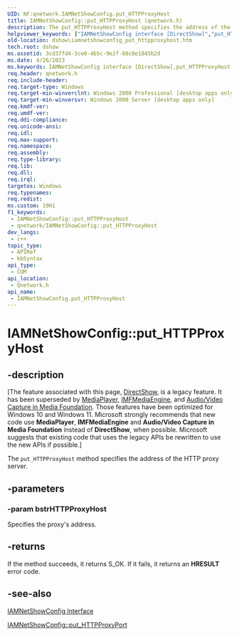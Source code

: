 ```yaml
---
UID: NF:qnetwork.IAMNetShowConfig.put_HTTPProxyHost
title: IAMNetShowConfig::put_HTTPProxyHost (qnetwork.h)
description: The put_HTTPProxyHost method specifies the address of the HTTP proxy server.
helpviewer_keywords: ["IAMNetShowConfig interface [DirectShow]","put_HTTPProxyHost method","IAMNetShowConfig.put_HTTPProxyHost","IAMNetShowConfig::put_HTTPProxyHost","IAMNetShowConfigput_HTTPProxyHost","dshow.iamnetshowconfig_put_httpproxyhost","put_HTTPProxyHost","put_HTTPProxyHost method [DirectShow]","put_HTTPProxyHost method [DirectShow]","IAMNetShowConfig interface","qnetwork/IAMNetShowConfig::put_HTTPProxyHost"]
old-location: dshow\iamnetshowconfig_put_httpproxyhost.htm
tech.root: dshow
ms.assetid: 3cd37fd4-3ce0-4b5c-9e2f-88c0e1845b2d
ms.date: 4/26/2023
ms.keywords: IAMNetShowConfig interface [DirectShow],put_HTTPProxyHost method, IAMNetShowConfig.put_HTTPProxyHost, IAMNetShowConfig::put_HTTPProxyHost, IAMNetShowConfigput_HTTPProxyHost, dshow.iamnetshowconfig_put_httpproxyhost, put_HTTPProxyHost, put_HTTPProxyHost method [DirectShow], put_HTTPProxyHost method [DirectShow],IAMNetShowConfig interface, qnetwork/IAMNetShowConfig::put_HTTPProxyHost
req.header: qnetwork.h
req.include-header: 
req.target-type: Windows
req.target-min-winverclnt: Windows 2000 Professional [desktop apps only]
req.target-min-winversvr: Windows 2000 Server [desktop apps only]
req.kmdf-ver: 
req.umdf-ver: 
req.ddi-compliance: 
req.unicode-ansi: 
req.idl: 
req.max-support: 
req.namespace: 
req.assembly: 
req.type-library: 
req.lib: 
req.dll: 
req.irql: 
targetos: Windows
req.typenames: 
req.redist: 
ms.custom: 19H1
f1_keywords:
 - IAMNetShowConfig::put_HTTPProxyHost
 - qnetwork/IAMNetShowConfig::put_HTTPProxyHost
dev_langs:
 - c++
topic_type:
 - APIRef
 - kbSyntax
api_type:
 - COM
api_location:
 - Qnetwork.h
api_name:
 - IAMNetShowConfig.put_HTTPProxyHost
---
```


# IAMNetShowConfig::put_HTTPProxyHost


## -description

\[The feature associated with this page, [DirectShow](/windows/win32/directshow/directshow), is a legacy feature. It has been superseded by [MediaPlayer](/uwp/api/Windows.Media.Playback.MediaPlayer), [IMFMediaEngine](/windows/win32/api/mfmediaengine/nn-mfmediaengine-imfmediaengine), and [Audio/Video Capture in Media Foundation](windows/win32/medfound/audio-video-capture-in-media-foundation). Those features have been optimized for Windows 10 and Windows 11. Microsoft strongly recommends that new code use **MediaPlayer**, **IMFMediaEngine** and **Audio/Video Capture in Media Foundation** instead of **DirectShow**, when possible. Microsoft suggests that existing code that uses the legacy APIs be rewritten to use the new APIs if possible.\]

The <code>put_HTTPProxyHost</code> method specifies the address of the HTTP proxy server.

## -parameters

### -param bstrHTTPProxyHost

Specifies the proxy's address.

## -returns

If the method succeeds, it returns S_OK. If it fails, it returns an <b>HRESULT</b> error code.

## -see-also

<a href="/windows/desktop/api/qnetwork/nn-qnetwork-iamnetshowconfig">IAMNetShowConfig Interface</a>



<a href="/windows/desktop/api/qnetwork/nf-qnetwork-iamnetshowconfig-put_httpproxyport">IAMNetShowConfig::put_HTTPProxyPort</a>